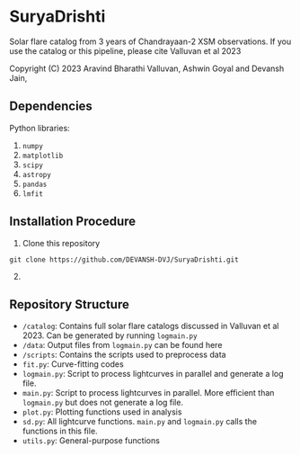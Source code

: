# SuryaDrishti

Solar flare catalog from 3 years of Chandrayaan-2 XSM observations. If you use the catalog or this pipeline, please cite Valluvan et al 2023

Copyright (C) 2023 Aravind Bharathi Valluvan, Ashwin Goyal and Devansh Jain, 

## Dependencies

Python libraries:
1. `numpy`
2. `matplotlib`
3. `scipy`
4. `astropy`
5. `pandas`
6. `lmfit`

## Installation Procedure

1. Clone this repository
```
git clone https://github.com/DEVANSH-DVJ/SuryaDrishti.git
```
2. 

## Repository Structure

- `/catalog`: Contains full solar flare catalogs discussed in Valluvan et al 2023. Can be generated by running `logmain.py`
- `/data`: Output files from `logmain.py` can be found here
- `/scripts`: Contains the scripts used to preprocess data
- `fit.py`: Curve-fitting codes
- `logmain.py`: Script to process lightcurves in parallel and generate a log file. 
- `main.py`: Script to process lightcurves in parallel. More efficient than `logmain.py` but does not generate a log file. 
- `plot.py`: Plotting functions used in analysis
- `sd.py`: All lightcurve functions. `main.py` and `logmain.py` calls the functions in this file.
- `utils.py`: General-purpose functions
